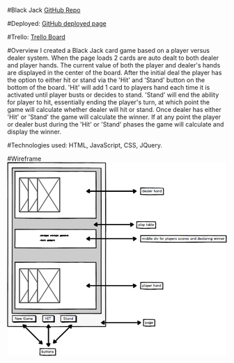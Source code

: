 #Black Jack
[GitHub Repo](https://github.com/philipfrazer/project-1)

#Deployed:
[GitHub deployed page](https://philipfrazer.github.io/project-1/index.html)

#Trello:
[Trello Board](https://trello.com/b/qZnqPRUD/black-jack)


#Overview
I created a Black Jack card game based on a player versus dealer system. When the page loads 2 cards are auto dealt to both dealer and player hands. The current value of both the player and dealer's hands are displayed in the center of the board. After the initial deal the player has the option to either hit or stand via the 'Hit' and 'Stand' button on the bottom of the board. 'Hit' will add 1 card to players hand each time it is activated until player busts or decides to stand. 'Stand' will end the ability for player to hit, essentially ending the player's turn, at which point the game will calculate whether dealer will hit or stand. Once dealer has either 'Hit' or 'Stand' the game will calculate the winner. If at any point the player or dealer bust during the 'Hit' or 'Stand' phases the game will calculate and display the winner.    

#Technologies used:
HTML, JavaScript, CSS, JQuery.

#Wireframe
![Wireframe](black-jack-wire-frame.png)
